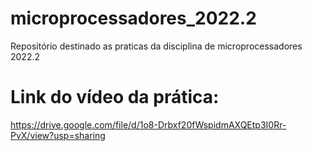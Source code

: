 # microprocessadores_2022.2
Repositório destinado as praticas da disciplina de microprocessadores 2022.2

# Link do vídeo da prática: 
https://drive.google.com/file/d/1o8-Drbxf20fWspidmAXQEtp3I0Rr-PvX/view?usp=sharing
